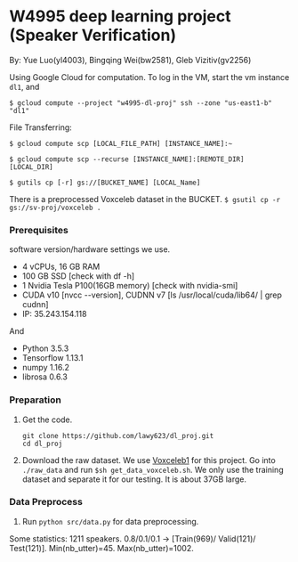 # W4995 deep learning project (Speaker Verification)

By: Yue Luo(yl4003), Bingqing Wei(bw2581), Gleb Vizitiv(gv2256)


Using Google Cloud for computation.
To log in the VM, start the vm instance `dl1`, and

` $ gcloud compute --project "w4995-dl-proj" ssh --zone "us-east1-b" "dl1" `

File Transferring:

`$ gcloud compute scp [LOCAL_FILE_PATH] [INSTANCE_NAME]:~`

`$ gcloud compute scp --recurse [INSTANCE_NAME]:[REMOTE_DIR] [LOCAL_DIR]`

`$ gutils cp [-r] gs://[BUCKET_NAME] [LOCAL_Name]`

There is a preprocessed Voxceleb dataset in the BUCKET.
`$ gsutil cp -r gs://sv-proj/voxceleb . `

### Prerequisites
software version/hardware settings we use.

- 4 vCPUs, 16 GB RAM
- 100 GB SSD [check with df -h]
- 1 Nvidia Tesla P100(16GB memory)  [check with nvidia-smi]
- CUDA v10 [nvcc --version], CUDNN v7 [ls /usr/local/cuda/lib64/ | grep cudnn]
- IP: 35.243.154.118

And
- Python 3.5.3
- Tensorflow 1.13.1
- numpy 1.16.2
- librosa 0.6.3


### Preparation
1. Get the code.
   ```Shell
   git clone https://github.com/lawy623/dl_proj.git
   cd dl_proj
   ```

 2. Download the raw dataset. We use [Voxceleb1](http://www.robots.ox.ac.uk/~vgg/data/voxceleb/vox1.html) for this project.
 Go into `./raw_data` and run `$sh get_data_voxceleb.sh`. We only use the training dataset and separate it for our testing. It is about 37GB large.

 ### Data Preprocess
 1. Run `python src/data.py` for data preprocessing.

 Some statistics: 1211 speakers. 0.8/0.1/0.1 -> [Train(969)/ Valid(121)/ Test(121)]. Min(nb_utter)=45. Max(nb_utter)=1002.
